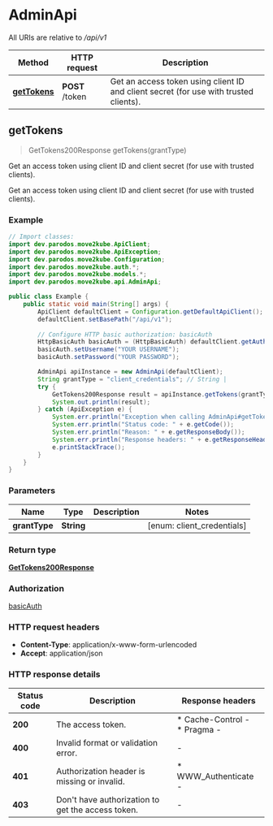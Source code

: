 # AdminApi

All URIs are relative to */api/v1*

| Method | HTTP request | Description |
|------------- | ------------- | -------------|
| [**getTokens**](AdminApi.md#getTokens) | **POST** /token | Get an access token using client ID and client secret (for use with trusted clients). |



## getTokens

> GetTokens200Response getTokens(grantType)

Get an access token using client ID and client secret (for use with trusted clients).

Get an access token using client ID and client secret (for use with trusted clients).

### Example

```java
// Import classes:
import dev.parodos.move2kube.ApiClient;
import dev.parodos.move2kube.ApiException;
import dev.parodos.move2kube.Configuration;
import dev.parodos.move2kube.auth.*;
import dev.parodos.move2kube.models.*;
import dev.parodos.move2kube.api.AdminApi;

public class Example {
    public static void main(String[] args) {
        ApiClient defaultClient = Configuration.getDefaultApiClient();
        defaultClient.setBasePath("/api/v1");
        
        // Configure HTTP basic authorization: basicAuth
        HttpBasicAuth basicAuth = (HttpBasicAuth) defaultClient.getAuthentication("basicAuth");
        basicAuth.setUsername("YOUR USERNAME");
        basicAuth.setPassword("YOUR PASSWORD");

        AdminApi apiInstance = new AdminApi(defaultClient);
        String grantType = "client_credentials"; // String | 
        try {
            GetTokens200Response result = apiInstance.getTokens(grantType);
            System.out.println(result);
        } catch (ApiException e) {
            System.err.println("Exception when calling AdminApi#getTokens");
            System.err.println("Status code: " + e.getCode());
            System.err.println("Reason: " + e.getResponseBody());
            System.err.println("Response headers: " + e.getResponseHeaders());
            e.printStackTrace();
        }
    }
}
```

### Parameters


| Name | Type | Description  | Notes |
|------------- | ------------- | ------------- | -------------|
| **grantType** | **String**|  | [enum: client_credentials] |

### Return type

[**GetTokens200Response**](GetTokens200Response.md)

### Authorization

[basicAuth](../README.md#basicAuth)

### HTTP request headers

- **Content-Type**: application/x-www-form-urlencoded
- **Accept**: application/json


### HTTP response details
| Status code | Description | Response headers |
|-------------|-------------|------------------|
| **200** | The access token. |  * Cache-Control -  <br>  * Pragma -  <br>  |
| **400** | Invalid format or validation error. |  -  |
| **401** | Authorization header is missing or invalid. |  * WWW_Authenticate -  <br>  |
| **403** | Don&#39;t have authorization to get the access token. |  -  |

